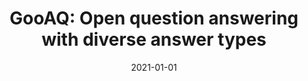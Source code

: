 ---
title: "GooAQ: Open question answering with diverse answer types"
collection: publications
permalink: /publication/2021-01-01-GooAQ-Open-question-answering-with-diverse-answer-types
date: 2021-01-01
venue: 'Findings of the Association for Computational Linguistics: EMNLP 2021'
---